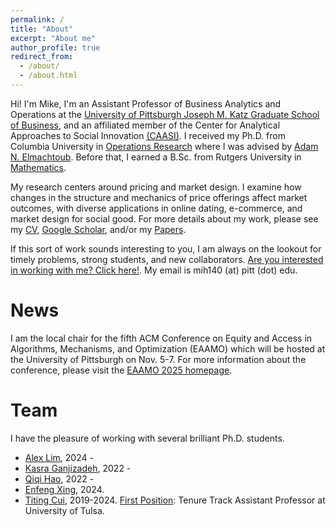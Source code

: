 ```yaml
---
permalink: /
title: "About"
excerpt: "About me"
author_profile: true
redirect_from: 
  - /about/
  - /about.html
---
```


Hi! I'm Mike, I'm an Assistant Professor of Business Analytics and Operations at the [University of Pittsburgh Joseph M. Katz Graduate School of Business](https://www.katz.business.pitt.edu/), and an affiliated member of the Center for Analytical Approaches to Social Innovation [(CAASI)](https://www.caasi.pitt.edu/). I received my Ph.D. from Columbia University in [Operations Research](https://ieor.columbia.edu/) where I was advised by [Adam N. Elmachtoub](http://www.columbia.edu/~ae2516/). Before that, I earned a B.Sc. from Rutgers University in [Mathematics](https://www.math.rutgers.edu/). 

My research centers around pricing and market design. I examine how changes in the structure and mechanics of price offerings affect market outcomes, with diverse applications in online dating, e-commerce, and market design for social good. For more details about my work, please see my [CV](https://mhamilton-pitt.github.io/files/CV.pdf), [Google Scholar](https://scholar.google.com/citations?user=kJjuGMgAAAAJ&hl=en), and/or my [Papers](https://mhamilton-pitt.github.io/publications/).

If this sort of work sounds interesting to you, I am always on the lookout for timely problems, strong students, and new collaborators. [Are you interested in working with me? Click here!](https://mhamilton-pitt.github.io/collaboration/). My email is mih140 (at) pitt (dot) edu. 

# **News**
I am the local chair for the fifth ACM Conference on Equity and Access in Algorithms, Mechanisms, and Optimization (EAAMO) which will be hosted at the University of Pittsburgh on Nov. 5-7. For more information about the conference, please visit the [EAAMO 2025 homepage](https://conference.eaamo.org/).


# **Team**
I have the pleasure of working with several brilliant Ph.D. students.
* [Alex Lim](), 2024 -
* [Kasra Ganjizadeh](https://www.linkedin.com/in/kasra-tari-901bb2141/), 2022 -
* [Qiqi Hao](), 2022 -
* [Enfeng Xing](https://efxing.github.io/), 2024.
* [Titing Cui](https://tcui-pitt.github.io/), 2019-2024. <u>First Position</u>: Tenure Track Assistant Professor at University of Tulsa.



